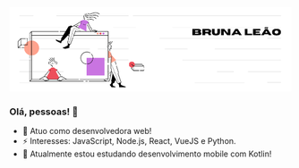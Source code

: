 

<!--
**brvnaleao/brvnaleao** is a ✨ _special_ ✨ repository because its `README.md` (this file) appears on your GitHub profile.

Here are some ideas to get you started:
-->

![about-me](https://github.com/brvnaleao/brvnaleao/blob/master/2.png)

### Olá, pessoas! 👋
- 🔭 Atuo como desenvolvedora web!
- ⚡ Interesses: JavaScript, Node.js, React, VueJS e Python.
- 🌱 Atualmente estou estudando desenvolvimento mobile com Kotlin!

<!--
- 👯 Sou apaixonada por JavaScript!
- 💬 Ask me about ...
- 📫 How to reach me: ...
- 😄 Pronouns: ...
-...
-->
